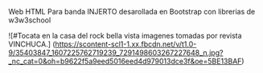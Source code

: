 Web HTML Para banda INJERTO desarollada en Bootstrap con librerias de w3w3school

![#Tocata en la casa del rock bella vista imagenes tomadas por revista VINCHUCA.]
(https://scontent-scl1-1.xx.fbcdn.net/v/t1.0-9/35403847_1607225762719239_7291498603267227648_n.jpg?_nc_cat=0&oh=b9622f5a9eed5016eed4d979013dce3f&oe=5BE13BAF)
